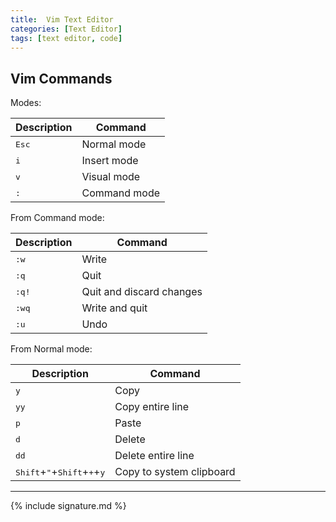 ```yaml
---
title:  Vim Text Editor
categories: [Text Editor]
tags: [text editor, code]
---
```


## Vim Commands

Modes:

| Description | Command |
| - | - |
| <kbd>Esc</kbd> | Normal mode |
| <kbd>i</kbd> | Insert mode |
| <kbd>v</kbd> | Visual mode |
| <kbd>:</kbd> | Command mode |

From Command mode:

| Description | Command |
| - | - |
| <kbd>:w</kbd> | Write |
| <kbd>:q</kbd> | Quit |
| <kbd>:q!</kbd> | Quit and discard changes |
| <kbd>:wq</kbd> | Write and quit |
| <kbd>:u</kbd> | Undo |

From Normal mode:

| Description | Command |
| - | - |
| <kbd>y</kbd> | Copy |
| <kbd>yy</kbd> | Copy entire line |
| <kbd>p</kbd> | Paste |
| <kbd>d</kbd> | Delete |
| <kbd>dd</kbd> | Delete entire line |
| <kbd>Shift</kbd>+<kbd>"</kbd>+<kbd>Shift</kbd>+<kbd>+</kbd>+<kbd>y</kbd> | Copy to system clipboard |

---

{% include signature.md %}